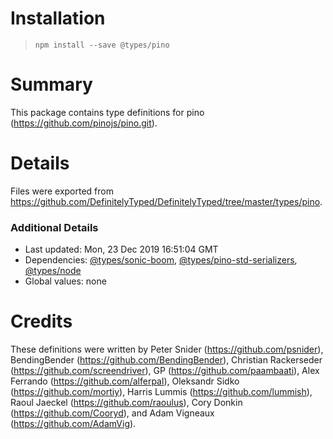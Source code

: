# Installation
> `npm install --save @types/pino`

# Summary
This package contains type definitions for pino (https://github.com/pinojs/pino.git).

# Details
Files were exported from https://github.com/DefinitelyTyped/DefinitelyTyped/tree/master/types/pino.

### Additional Details
 * Last updated: Mon, 23 Dec 2019 16:51:04 GMT
 * Dependencies: [@types/sonic-boom](https://npmjs.com/package/@types/sonic-boom), [@types/pino-std-serializers](https://npmjs.com/package/@types/pino-std-serializers), [@types/node](https://npmjs.com/package/@types/node)
 * Global values: none

# Credits
These definitions were written by Peter Snider (https://github.com/psnider), BendingBender (https://github.com/BendingBender), Christian Rackerseder (https://github.com/screendriver), GP (https://github.com/paambaati), Alex Ferrando (https://github.com/alferpal), Oleksandr Sidko (https://github.com/mortiy), Harris Lummis (https://github.com/lummish), Raoul Jaeckel (https://github.com/raoulus), Cory Donkin (https://github.com/Cooryd), and Adam Vigneaux (https://github.com/AdamVig).

